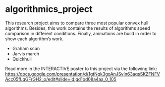 # algorithmics_project

This research project aims to compare three most popular convex hull algorithms. Besides, this work contains the results of algorithms speed comparison in different conditions. Finally, animations are build in order to show each algorithm’s work. 

* Graham scan
* Jarvis march
* Quickhull

Read more in the INTERACTIVE poster to this project via the following link: https://docs.google.com/presentation/d/1gtNqk3goAnJSvIn63aqsSKZFNFVAcc05fLqGFrGH2_o/edit#slide=id.gd1bd08a4aa_0_105
